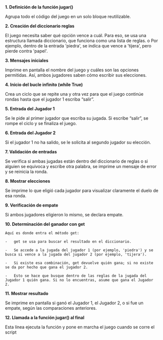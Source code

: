 **1. Definición de la función jugar()**

   Agrupa todo el código del juego en un solo bloque reutilizable. 

**2. Creación del diccionario reglas**

   El juego necesita saber qué opción vence a cuál. Para eso, se usa una estructura llamada diccionario, que funciona como una lista de reglas.
o	Por ejemplo, dentro de la entrada 'piedra', se indica que vence a 'tijera', pero pierde contra 'papel'.

**3. Mensajes iniciales**
    
  Imprime en pantalla el nombre del juego y cuáles son las opciones permitidas. Así, ambos jugadores saben cómo escribir sus elecciones.

**4. Inicio del bucle infinito (while True)**

  Crea un ciclo que se repite una y otra vez para que el juego continúe rondas hasta que el jugador 1 escriba “salir”.

**5. Entrada del Jugador 1**

  Se le pide al primer jugador que escriba su jugada. Si escribe “salir”, se rompe el ciclo y se finaliza el juego.

**6. Entrada del Jugador 2**

  Si el jugador 1 no ha salido, se le solicita al segundo jugador su elección.

**7. Validación de entradas**

  Se verifica si ambas jugadas están dentro del diccionario de reglas o si alguien se equivoca y escribe otra palabra, se imprime un mensaje de error y se reinicia la ronda.

**8. Mostrar elecciones**

   Se imprime lo que eligió cada jugador para visualizar claramente el duelo de esa ronda.

**9. Verificación de empate**

  Si ambos jugadores eligieron lo mismo, se declara empate.

**10. Determinación del ganador con get**

    Aquí es donde entra el método get:

    -	get se usa para buscar el resultado en el diccionario.

    -	Se accede a la jugada del jugador 1 (por ejemplo, 'piedra') y se busca si vence a la jugada del jugador 2 (por ejemplo, 'tijera').

    -	Si existe esa combinación, get devuelve quién gana; si no existe se da por hecho que gana el jugador 2.

    -	Esto se hace que busque dentro de las reglas de la jugada del Jugador 1 quién gana. Si no lo encuentras, asume que gana el Jugador 2.

**11. Mostrar resultado**

  Se imprime en pantalla si ganó el Jugador 1, el Jugador 2, o si fue un empate, según las comparaciones anteriores.

**12. Llamada a la función jugar() al final**

  Esta línea ejecuta la función y pone en marcha el juego cuando se corre el script
